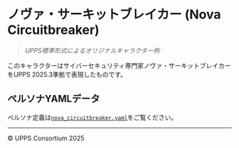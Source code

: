 # ノヴァ・サーキットブレイカー (Nova Circuitbreaker)
> *UPPS標準形式によるオリジナルキャラクター例*

このキャラクターはサイバーセキュリティ専門家ノヴァ・サーキットブレイカーをUPPS 2025.3準拠で表現したものです。

## ペルソナYAMLデータ

ペルソナ定義は[`nova_circuitbreaker.yaml`](./nova_circuitbreaker.yaml)をご覧ください。

---
© UPPS Consortium 2025
